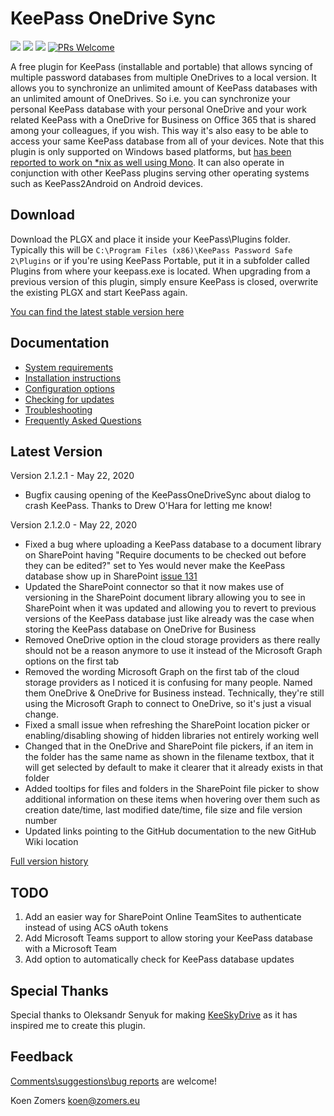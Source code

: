 # KeePass OneDrive Sync

![](https://github.com/KoenZomers/KeePassOneDriveSync/workflows/.NET%20Core/badge.svg) ![](https://img.shields.io/github/downloads/koenzomers/KeePassOneDriveSync/total.svg) ![](https://img.shields.io/github/issues/koenzomers/KeePassOneDriveSync.svg) [![PRs Welcome](https://img.shields.io/badge/PRs-welcome-brightgreen.svg?style=flat-square)](http://makeapullrequest.com)

A free plugin for KeePass (installable and portable) that allows syncing of multiple password databases from multiple OneDrives to a local version. It allows you to synchronize an unlimited amount of KeePass databases with an unlimited amount of OneDrives. So i.e. you can synchronize your personal KeePass database with your personal OneDrive and your work related KeePass with a OneDrive for Business on Office 365 that is shared among your colleagues, if you wish. This way it's also easy to be able to access your same KeePass database from all of your devices. Note that this plugin is only supported on Windows based platforms, but [has been reported to work on \*nix as well using Mono](https://github.com/KoenZomers/KeePassOneDriveSync/wiki/System-Requirements#nix-through-mono). It can also operate in conjunction with other KeePass plugins serving other operating systems such as KeePass2Android on Android devices.

## Download ##
Download the PLGX and place it inside your KeePass\Plugins folder. Typically this will be `C:\Program Files (x86)\KeePass Password Safe 2\Plugins` or if you're using KeePass Portable, put it in a subfolder called Plugins from where your keepass.exe is located. When upgrading from a previous version of this plugin, simply ensure KeePass is closed, overwrite the existing PLGX and start KeePass again.

[You can find the latest stable version here](../../releases/latest)

## Documentation ##
- [System requirements](https://github.com/KoenZomers/KeePassOneDriveSync/wiki/System-Requirements)
- [Installation instructions](https://github.com/KoenZomers/KeePassOneDriveSync/wiki/Installation-instructions)
- [Configuration options](https://github.com/KoenZomers/KeePassOneDriveSync/wiki/Configuration-options)
- [Checking for updates](https://github.com/KoenZomers/KeePassOneDriveSync/wiki/Update-check)
- [Troubleshooting](https://github.com/KoenZomers/KeePassOneDriveSync/wiki/Troubleshooting)
- [Frequently Asked Questions](https://github.com/KoenZomers/KeePassOneDriveSync/wiki/FAQ)

## Latest Version

Version 2.1.2.1 - May 22, 2020

- Bugfix causing opening of the KeePassOneDriveSync about dialog to crash KeePass. Thanks to Drew O'Hara for letting me know!

Version 2.1.2.0 - May 22, 2020

- Fixed a bug where uploading a KeePass database to a document library on SharePoint having "Require documents to be checked out before they can be edited?" set to Yes would never make the KeePass database show up in SharePoint [issue 131](https://github.com/KoenZomers/KeePassOneDriveSync/issues/131)
- Updated the SharePoint connector so that it now makes use of versioning in the SharePoint document library allowing you to see in SharePoint when it was updated and allowing you to revert to previous versions of the KeePass database just like already was the case when storing the KeePass database on OneDrive for Business
- Removed OneDrive option in the cloud storage providers as there really should not be a reason anymore to use it instead of the Microsoft Graph options on the first tab
- Removed the wording Microsoft Graph on the first tab of the cloud storage providers as I noticed it is confusing for many people. Named them OneDrive & OneDrive for Business instead. Technically, they're still using the Microsoft Graph to connect to OneDrive, so it's just a visual change.
- Fixed a small issue when refreshing the SharePoint location picker or enabling/disabling showing of hidden libraries not entirely working well
- Changed that in the OneDrive and SharePoint file pickers, if an item in the folder has the same name as shown in the filename textbox, that it will get selected by default to make it clearer that it already exists in that folder
- Added tooltips for files and folders in the SharePoint file picker to show additional information on these items when hovering over them such as creation date/time, last modified date/time, file size and file version number
- Updated links pointing to the GitHub documentation to the new GitHub Wiki location

[Full version history](https://github.com/KoenZomers/KeePassOneDriveSync/releases)

## TODO

1. Add an easier way for SharePoint Online TeamSites to authenticate instead of using ACS oAuth tokens
2. Add Microsoft Teams support to allow storing your KeePass database with a Microsoft Team
3. Add option to automatically check for KeePass database updates

## Special Thanks

Special thanks to Oleksandr Senyuk for making [KeeSkyDrive](http://sourceforge.net/projects/keeskydrive/) as it has inspired me to create this plugin.

## Feedback

[Comments\suggestions\bug reports](https://github.com/KoenZomers/KeePassOneDriveSync/issues/new/choose) are welcome!

Koen Zomers
koen@zomers.eu
